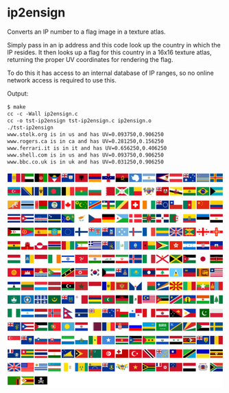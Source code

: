 ip2ensign
=========

Converts an IP number to a flag image in a texture atlas.

Simply pass in an ip address and this code look up the country in which the IP resides.
It then looks up a flag for this country in a 16x16 texture atlas, returning the proper UV coordinates for rendering the flag.

To do this it has access to an internal database of IP ranges, so no online network access is required to use this.

Output:
```
$ make
cc -c -Wall ip2ensign.c
cc -o tst-ip2ensign tst-ip2ensign.c ip2ensign.o
./tst-ip2ensign
www.stolk.org is in us and has UV=0.093750,0.906250
www.rogers.ca is in ca and has UV=0.281250,0.156250
www.ferrari.it is in it and has UV=0.656250,0.406250
www.shell.com is in us and has UV=0.093750,0.906250
www.bbc.co.uk is in uk and has UV=0.031250,0.906250
```

![Screenshot](/art/flagatlas.png)

